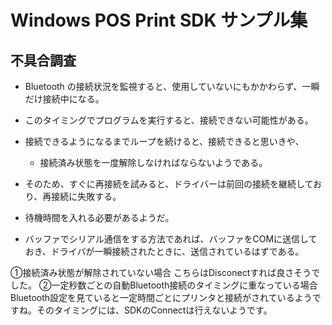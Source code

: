 # Windows POS Print SDK サンプル集

## 不具合調査

- Bluetooth の接続状況を監視すると、使用していないにもかかわらず、一瞬だけ接続中になる。
- このタイミングでプログラムを実行すると、接続できない可能性がある。
- 接続できるようになるまでループを続けると、接続できると思いきや、
  - 接続済み状態を一度解除しなければならないようである。
- そのため、すぐに再接続を試みると、ドライバーは前回の接続を継続しており、再接続に失敗する。
- 待機時間を入れる必要があるようだ。

- バッファでシリアル通信をする方法であれば、バッファをCOMに送信しておき、ドライバが一瞬接続されたときに、送信されているはずである。

①接続済み状態が解除されていない場合
こちらはDisconectすれば良さそうでした。
②一定秒数ごとの自動Bluetooth接続のタイミングに重なっている場合
Bluetooth設定を見ていると一定時間ごとにプリンタと接続がされているようですね。そのタイミングには、SDKのConnectは行えないようです。

